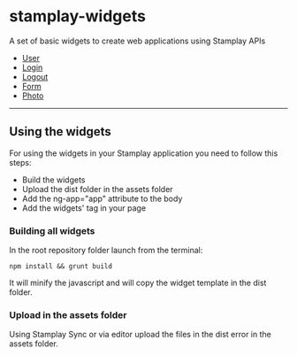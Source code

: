 stamplay-widgets
==================

A set of basic widgets to create web applications using Stamplay APIs

* [User](./docs/user.md)
* [Login](./docs/login.md) 
* [Logout](./docs/logout.md)
* [Form](./docs/form.md) 
* [Photo](./docs/photo.md)

-----------------------

## Using the widgets
For using the widgets in your Stamplay application you need to follow this steps:  
 
* Build the widgets
* Upload the dist folder in the assets folder
* Add the ng-app="app" attribute to the body
* Add the widgets' tag in your page 

### Building all widgets 
In the root repository folder launch from the terminal:
 
	npm install && grunt build

It will minify the javascript and will copy the widget template in the dist folder. 
### Upload in the assets folder
Using Stamplay Sync or via editor upload the files in the dist error in the assets folder.
